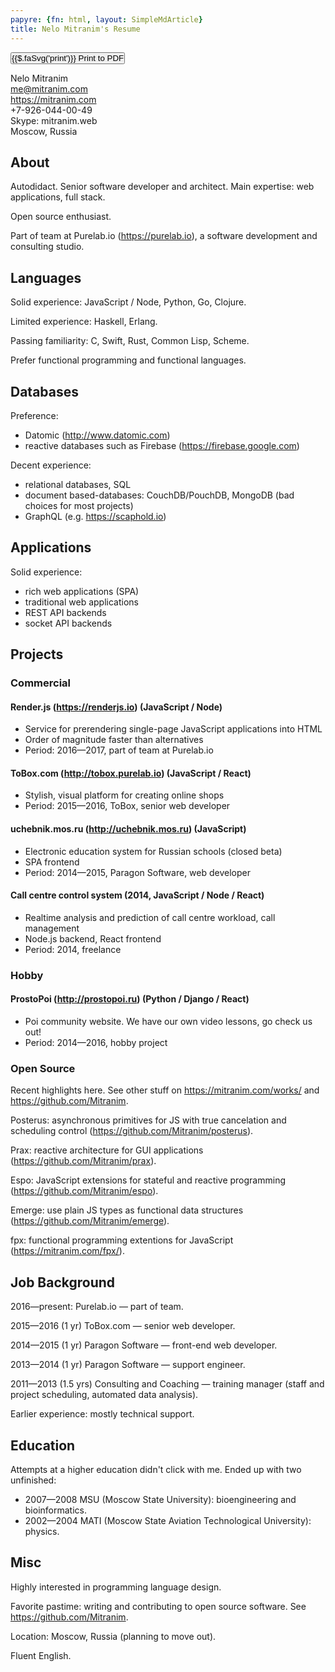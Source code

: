 ```yaml
---
papyre: {fn: html, layout: SimpleMdArticle}
title: Nelo Mitranim's Resume
---
```


<p class="text-right gaps-letter-v">
  <span class="block text-blue" data-note="Updated: September 06 2017"></span>
  <span class="block noprint">
    <button style="padding: 0" onclick="window.print()">{{$.faSvg('print')}} Print to PDF</button>
  </span>
</p>

Nelo Mitranim
<br />
me@mitranim.com
<br />
https://mitranim.com
<br />
+7-926-044-00-49
<br />
Skype: mitranim.web
<br />
Moscow, Russia

## About

Autodidact. Senior software developer and architect. Main expertise: web applications, full stack.

Open source enthusiast.

Part of team at Purelab.io (https://purelab.io), a software development and
consulting studio.

## Languages

Solid experience: JavaScript / Node, Python, Go, Clojure.

Limited experience: Haskell, Erlang.

Passing familiarity: C, Swift, Rust, Common Lisp, Scheme.

Prefer functional programming and functional languages.

## Databases

Preference:
  * Datomic (http://www.datomic.com)
  * reactive databases such as Firebase (https://firebase.google.com)

Decent experience:
  * relational databases, SQL
  * document based-databases: CouchDB/PouchDB, MongoDB (bad choices for most projects)
  * GraphQL (e.g. https://scaphold.io)

## Applications

Solid experience:
  * rich web applications (SPA)
  * traditional web applications
  * REST API backends
  * socket API backends

## Projects

### Commercial

#### Render.js (https://renderjs.io) <span class="fg-gray">(JavaScript / Node)</span>

  * Service for prerendering single-page JavaScript applications into HTML
  * Order of magnitude faster than alternatives
  * Period: 2016—2017, part of team at Purelab.io

#### ToBox.com (http://tobox.purelab.io) <span class="fg-gray">(JavaScript / React)</span>

  * Stylish, visual platform for creating online shops
  * Period: 2015—2016, ToBox, senior web developer

#### uchebnik.mos.ru (http://uchebnik.mos.ru) <span class="fg-gray">(JavaScript)</span>

  * Electronic education system for Russian schools (closed beta)
  * SPA frontend
  * Period: 2014—2015, Paragon Software, web developer

#### Call centre control system <span class="fg-gray">(2014, JavaScript / Node / React)</span>

  * Realtime analysis and prediction of call centre workload, call management
  * Node.js backend, React frontend
  * Period: 2014, freelance

### Hobby

#### ProstoPoi (http://prostopoi.ru) <span class="fg-gray">(Python / Django / React)</span>

  * Poi community website. We have our own video lessons, go check us out!
  * Period: 2014—2016, hobby project

### Open Source

Recent highlights here. See other stuff on https://mitranim.com/works/ and
https://github.com/Mitranim.

Posterus: asynchronous primitives for JS with true cancelation and scheduling
control (https://github.com/Mitranim/posterus).

Prax: reactive architecture for GUI applications (https://github.com/Mitranim/prax).

Espo: JavaScript extensions for stateful and reactive programming (https://github.com/Mitranim/espo).

Emerge: use plain JS types as functional data structures (https://github.com/Mitranim/emerge).

fpx: functional programming extentions for JavaScript (https://mitranim.com/fpx/).

## Job Background

2016—present: Purelab.io — part of team.

2015—2016 (1 yr) ToBox.com — senior web developer.

2014—2015 (1 yr) Paragon Software — front-end web developer.

2013—2014 (1 yr) Paragon Software — support engineer.

2011—2013 (1.5 yrs) Consulting and Coaching — training manager (staff and project scheduling, automated data analysis).

Earlier experience: mostly technical support.

## Education

Attempts at a higher education didn't click with me. Ended up with two
unfinished:

  * 2007—2008 MSU (Moscow State University): bioengineering and bioinformatics.
  * 2002—2004 MATI (Moscow State Aviation Technological University): physics.

## Misc

Highly interested in programming language design.

Favorite pastime: writing and contributing to open source software. See
https://github.com/Mitranim.

Location: Moscow, Russia (planning to move out).

Fluent English.
